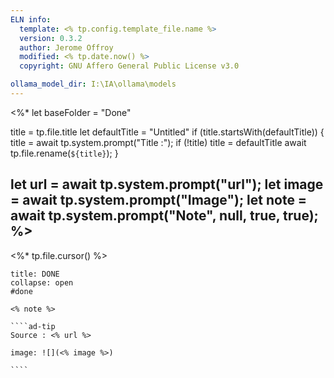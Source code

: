 ```yaml
---
ELN info:
  template: <% tp.config.template_file.name %>
  version: 0.3.2
  author: Jerome Offroy
  modified: <% tp.date.now() %>
  copyright: GNU Affero General Public License v3.0

ollama_model_dir: I:\IA\ollama\models
---
```

<%*
  let baseFolder = "Done"

  title = tp.file.title
  let defaultTitle = "Untitled"
  if (title.startsWith(defaultTitle)) {
    title = await tp.system.prompt("Title :");
    if (!title) title = defaultTitle
    await tp.file.rename(`${title}`);
  }

let url = await tp.system.prompt("url");
let image = await tp.system.prompt("Image");
let note = await tp.system.prompt("Note", null, true, true);
%>
---
<%* tp.file.cursor() %>
`````ad-done
title: DONE
collapse: open
#done

<% note %>

````ad-tip
Source : <% url %>

image: ![](<% image %>)

````

`````
